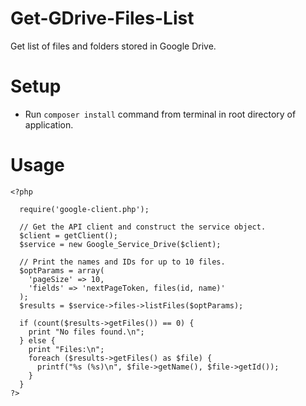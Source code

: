 # Get-GDrive-Files-List

Get list of files and folders stored in Google Drive.

# Setup
- Run `composer install` command from terminal in root directory of application.

# Usage
<pre><code>&lt;?php

  require('google-client.php');

  // Get the API client and construct the service object.
  $client = getClient();
  $service = new Google_Service_Drive($client);

  // Print the names and IDs for up to 10 files.
  $optParams = array(
    'pageSize' => 10,
    'fields' => 'nextPageToken, files(id, name)'
  );
  $results = $service->files->listFiles($optParams);

  if (count($results->getFiles()) == 0) {
    print "No files found.\n";
  } else {
    print "Files:\n";
    foreach ($results->getFiles() as $file) {
      printf("%s (%s)\n", $file->getName(), $file->getId());
    }
  }
?&gt;
</code></pre>
